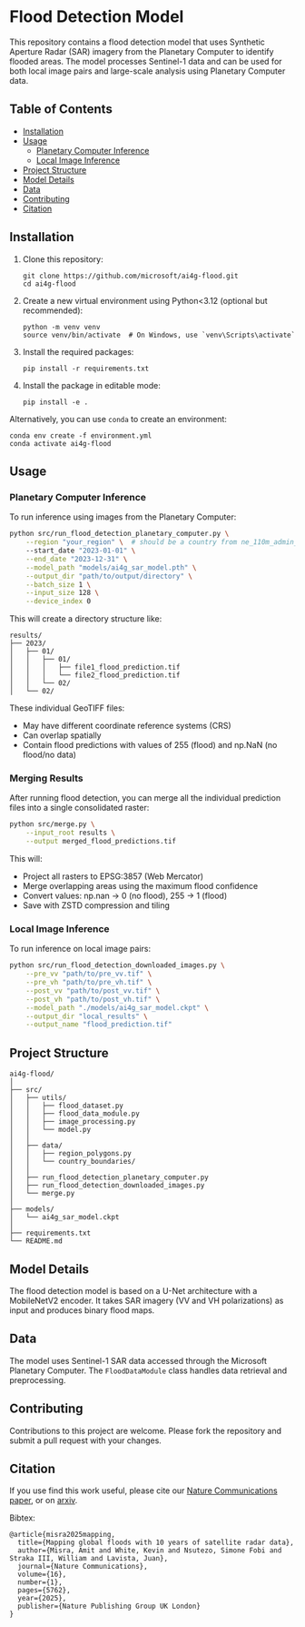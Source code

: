 # Flood Detection Model

This repository contains a flood detection model that uses Synthetic Aperture Radar (SAR) imagery from the Planetary Computer to identify flooded areas. The model processes Sentinel-1 data and can be used for both local image pairs and large-scale analysis using Planetary Computer data.

## Table of Contents
- [Installation](#installation)
- [Usage](#usage)
  - [Planetary Computer Inference](#planetary-computer-inference)
  - [Local Image Inference](#local-image-inference)
- [Project Structure](#project-structure)
- [Model Details](#model-details)
- [Data](#data)
- [Contributing](#contributing)
- [Citation](#citation)

## Installation

1. Clone this repository:
   ```
   git clone https://github.com/microsoft/ai4g-flood.git
   cd ai4g-flood
   ```

2. Create a new virtual environment using Python<3.12 (optional but recommended):
   ```
   python -m venv venv
   source venv/bin/activate  # On Windows, use `venv\Scripts\activate`
   ```

3. Install the required packages:
   ```
   pip install -r requirements.txt
   ```

4. Install the package in editable mode:
   ```
   pip install -e .
   ```


Alternatively, you can use `conda` to create an environment:
```
conda env create -f environment.yml
conda activate ai4g-flood
```


## Usage

### Planetary Computer Inference

To run inference using images from the Planetary Computer:

```bash
python src/run_flood_detection_planetary_computer.py \
    --region "your_region" \  # should be a country from ne_110m_admin_0_countries.shp, see src/data/country_boundaries
    --start_date "2023-01-01" \
    --end_date "2023-12-31" \
    --model_path "models/ai4g_sar_model.pth" \
    --output_dir "path/to/output/directory" \
    --batch_size 1 \
    --input_size 128 \
    --device_index 0
```

This will create a directory structure like:
```
results/
├── 2023/
│   ├── 01/
│   │   ├── 01/
│   │   │   ├── file1_flood_prediction.tif
│   │   │   └── file2_flood_prediction.tif
│   │   └── 02/
│   └── 02/
```

These individual GeoTIFF files:
- May have different coordinate reference systems (CRS)
- Can overlap spatially
- Contain flood predictions with values of 255 (flood) and np.NaN (no flood/no data)

### Merging Results

After running flood detection, you can merge all the individual prediction files into a single consolidated raster:

```bash
python src/merge.py \
    --input_root results \
    --output merged_flood_predictions.tif
```

This will:
- Project all rasters to EPSG:3857 (Web Mercator)
- Merge overlapping areas using the maximum flood confidence
- Convert values: np.nan → 0 (no flood), 255 → 1 (flood)
- Save with ZSTD compression and tiling

### Local Image Inference

To run inference on local image pairs:

```bash
python src/run_flood_detection_downloaded_images.py \
    --pre_vv "path/to/pre_vv.tif" \
    --pre_vh "path/to/pre_vh.tif" \
    --post_vv "path/to/post_vv.tif" \
    --post_vh "path/to/post_vh.tif" \
    --model_path "./models/ai4g_sar_model.ckpt" \
    --output_dir "local_results" \
    --output_name "flood_prediction.tif"
```


## Project Structure

```
ai4g-flood/
│
├── src/
│   ├── utils/
│   │   ├── flood_dataset.py
│   │   ├── flood_data_module.py
│   │   ├── image_processing.py
│   │   └── model.py
│   │
│   ├── data/
│   │   ├── region_polygons.py
│   │   └── country_boundaries/
│   │
│   ├── run_flood_detection_planetary_computer.py
│   ├── run_flood_detection_downloaded_images.py
│   └── merge.py
│
├── models/
│   └── ai4g_sar_model.ckpt
│
├── requirements.txt
└── README.md
```

## Model Details

The flood detection model is based on a U-Net architecture with a MobileNetV2 encoder. It takes SAR imagery (VV and VH polarizations) as input and produces binary flood maps.

## Data

The model uses Sentinel-1 SAR data accessed through the Microsoft Planetary Computer. The `FloodDataModule` class handles data retrieval and preprocessing.

## Contributing

Contributions to this project are welcome. Please fork the repository and submit a pull request with your changes.

## Citation

If you use find this work useful, please cite our [Nature Communications paper](https://www.nature.com/articles/s41467-025-60973-1), or on [arxiv](https://arxiv.org/abs/2411.01411).

Bibtex:
```
@article{misra2025mapping,
  title={Mapping global floods with 10 years of satellite radar data},
  author={Misra, Amit and White, Kevin and Nsutezo, Simone Fobi and Straka III, William and Lavista, Juan},
  journal={Nature Communications},
  volume={16},
  number={1},
  pages={5762},
  year={2025},
  publisher={Nature Publishing Group UK London}
}
```

